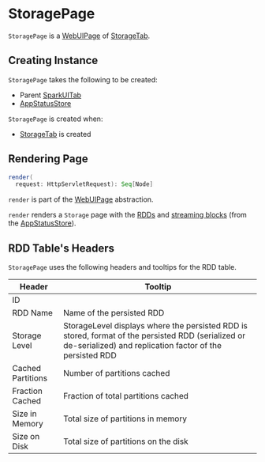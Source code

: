 # StoragePage

`StoragePage` is a [WebUIPage](WebUIPage.md) of [StorageTab](StorageTab.md).

## Creating Instance

`StoragePage` takes the following to be created:

* <span id="parent"> Parent [SparkUITab](SparkUITab.md)
* <span id="store"> [AppStatusStore](../status/AppStatusStore.md)

`StoragePage` is created when:

* [StorageTab](StorageTab.md) is created

## <span id="render"> Rendering Page

```scala
render(
  request: HttpServletRequest): Seq[Node]
```

`render` is part of the [WebUIPage](WebUIPage.md#render) abstraction.

`render` renders a `Storage` page with the [RDDs](../status/AppStatusStore.md#rddList) and [streaming blocks](../status/AppStatusStore.md#streamBlocksList) (from the [AppStatusStore](#store)).

## <span id="rddHeader"> RDD Table's Headers

`StoragePage` uses the following headers and tooltips for the RDD table.

Header   | Tooltip
---------|----------
 ID |
 RDD Name | Name of the persisted RDD
 Storage Level | StorageLevel displays where the persisted RDD is stored, format of the persisted RDD (serialized or de-serialized) and replication factor of the persisted RDD
 Cached Partitions | Number of partitions cached
 Fraction Cached | Fraction of total partitions cached
 Size in Memory | Total size of partitions in memory
 Size on Disk | Total size of partitions on the disk
